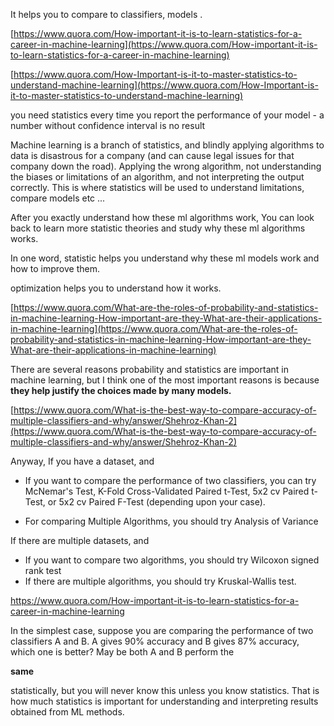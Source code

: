 It helps you to compare to classifiers, models .

[https://www.quora.com/How-important-it-is-to-learn-statistics-for-a-career-in-machine-learning](https://www.quora.com/How-important-it-is-to-learn-statistics-for-a-career-in-machine-learning)

[https://www.quora.com/How-Important-is-it-to-master-statistics-to-understand-machine-learning](https://www.quora.com/How-Important-is-it-to-master-statistics-to-understand-machine-learning)

you need statistics every time you report the performance of your model  - a number without confidence interval is no result

Machine learning is a branch of statistics, and blindly applying algorithms to data is disastrous for a company \(and can cause legal issues for that company down the road\). Applying the wrong algorithm, not understanding the biases or limitations of an algorithm, and not interpreting the output correctly. This is where statistics will be used to understand limitations, compare models etc ...

After you exactly understand how these ml algorithms work, You can look back to learn more statistic theories and study why these ml algorithms works.

In one word, statistic helps you understand why these ml models work and how to improve them.

optimization helps you to understand how it works.

[https://www.quora.com/What-are-the-roles-of-probability-and-statistics-in-machine-learning-How-important-are-they-What-are-their-applications-in-machine-learning](https://www.quora.com/What-are-the-roles-of-probability-and-statistics-in-machine-learning-How-important-are-they-What-are-their-applications-in-machine-learning)

There are several reasons probability and statistics are important in machine learning, but I think one of the most important reasons is because **they help justify the choices made by many models.**

[https://www.quora.com/What-is-the-best-way-to-compare-accuracy-of-multiple-classifiers-and-why/answer/Shehroz-Khan-2](https://www.quora.com/What-is-the-best-way-to-compare-accuracy-of-multiple-classifiers-and-why/answer/Shehroz-Khan-2)

Anyway, If you have a dataset, and

* If you want to compare the performance of two classifiers, you can try McNemar's Test, K-Fold Cross-Validated Paired t-Test, 5x2 cv Paired t-Test, or 5x2 cv Paired F-Test \(depending upon your case\).

* For comparing Multiple Algorithms, you should try Analysis of Variance

If there are multiple datasets, and

* If you want to compare two algorithms, you should try Wilcoxon signed rank test
* If there are multiple algorithms, you should try Kruskal-Wallis test.





https://www.quora.com/How-important-it-is-to-learn-statistics-for-a-career-in-machine-learning

In the simplest case, suppose you are comparing the performance of two classifiers A and B. A gives 90% accuracy and B gives 87% accuracy, which one is better? May be both A and B perform the 

**same**

 statistically, but you will never know this unless you know statistics. That is how much statistics is important for understanding and interpreting results obtained from ML methods.

